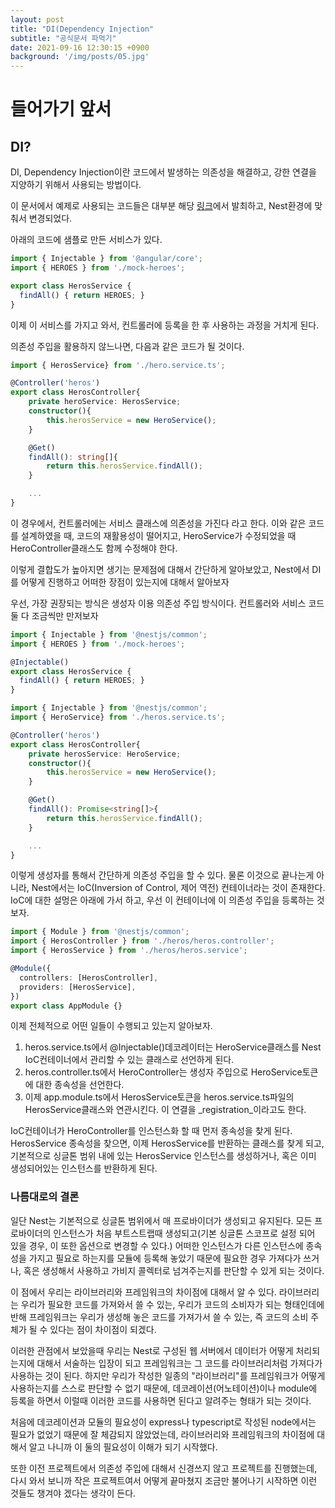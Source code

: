 ```yaml
---
layout: post
title: "DI(Dependency Injection"
subtitle: "공식문서 파먹기"
date: 2021-09-16 12:30:15 +0900
background: '/img/posts/05.jpg'
---
```



# 들어가기 앞서
## DI?
DI, Dependency Injection이란 코드에서 발생하는 의존성을 해결하고, 강한 연결을 지양하기 위해서 사용되는 방법이다.

이 문서에서 예제로 사용되는 코드들은 대부분 해당 [링크](https://angular.io/guide/dependency-injection)에서 발최하고, Nest환경에 맞춰서 변경되었다.


아래의 코드에 샘플로 만든 서비스가 있다.
``` typescript
import { Injectable } from '@angular/core';
import { HEROES } from './mock-heroes';

export class HerosService {
  findAll() { return HEROES; }
}
```

이제 이 서비스를 가지고 와서, 컨트롤러에 등록을 한 후 사용하는 과정을 거치게 된다.

의존성 주입을 활용하지 않느나면, 다음과 같은 코드가 될 것이다.


``` typescript
import { HerosService} from './hero.service.ts';

@Controller('heros')
export class HerosController{
	private heroService: HerosService;
	constructor(){
		this.herosService = new HeroService();
	}

	@Get()
	findAll(): string[]{
		return this.herosService.findAll();
	}

	...
}
```

이 경우에서, 컨트롤러에는 서비스 클래스에 의존성을 가진다 라고 한다.
이와 같은 코드를 설계하였을 때, 코드의 재활용성이 떨어지고, HeroService가 수정되었을 때 HeroController클래스도 함께 수정해야 한다.

이렇게 결합도가 높아지면 생기는 문제점에 대해서 간단하게 알아보았고, Nest에서 DI를 어떻게 진행하고 어떠한 장점이 있는지에 대해서 알아보자

우선, 가장 권장되는 방식은 생성자 이용 의존성 주입 방식이다.
컨트롤러와 서비스 코드 둘 다 조금씩만 만저보자

``` typescript
import { Injectable } from '@nestjs/common';
import { HEROES } from './mock-heroes';

@Injectable()
export class HerosService {
  findAll() { return HEROES; }
}
```

``` typescript
import { Injectable } from '@nestjs/common';
import { HeroService} from './heros.service.ts';

@Controller('heros')
export class HerosController{
	private herosService: HeroService;
	constructor(){
		this.herosService = new HeroService();
	}

	@Get()
	findAll(): Promise<string[]>{
		return this.herosService.findAll();
	}

	...
}
```
이렇게 생성자를 통해서 간단하게 의존성 주입을 할 수 있다.
물론 이것으로 끝나는게 아니라, Nest에서는 IoC(Inversion of Control, 제어 역전) 컨테이너라는 것이 존재한다. IoC에 대한 설멍은 아래에 가서 하고, 우선 이 컨테이너에 이 의존성 주입을 등록하는 것 보자.

``` typescript
import { Module } from '@nestjs/common';
import { HerosController } from './heros/heros.controller';
import { HerosService } from './heros/heros.service';

@Module({
  controllers: [HerosController],
  providers: [HerosService],
})
export class AppModule {}

```

이제 전체적으로 어떤 일들이 수행되고 있는지 알아보자.


1. heros.service.ts에서 @Injectable()데코레이터는 HeroService클래스를 Nest IoC컨테이너에서 관리할 수 있는 클래스로 선언하게 된다.
2. heros.controller.ts에서 HeroController는 생성자 주입으로 HeroService토큰에 대한 종속성을 선언한다.
3. 이제 app.module.ts에서 HerosService토큰을 heros.service.ts파일의 HerosService클래스와 연관시킨다. 이 연결을 _registration_이라고도 한다.


IoC컨테이너가 HeroController를 인스턴스화 할 때 먼저 종속성을 찾게 된다.
HerosService 종속성을 찾으면,  이제 HerosService를 반환하는 클래스를 찾게 되고, 기본적으로 싱글톤 범위 내에 있는 HerosService 인스턴스를 생성하거나, 혹은 이미 생성되어있는 인스턴스를 반환하게 된다.


### 나름대로의 결론
일단 Nest는 기본적으로 싱글톤 범위에서 매 프로바이더가 생성되고 유지된다. 모든 프로바이더의 인스턴스가 처음 부트스트랩때 생성되고(기본 싱글톤 스코프로 설정 되어 있을 경우, 이 또한 옵션으로 변경할 수 있다.) 어떠한 인스턴스가 다른 인스턴스에 종속성을 가지고 필요로 하는지를 모듈에 등록해 놓았기 때문에 필요한 경우 가져다가 쓰거나, 혹은 생성해서 사용하고 가비지 콜렉터로 넘겨주는지를 판단할 수 있게 되는 것이다.

이 점에서 우리는 라이브러리와 프레임워크의 차이점에 대해서 알 수 있다.
라이브러리는 우리가 필요한 코드를 가져와서 쓸 수 있는, 우리가 코드의 소비자가 되는 형태인데에 반해 프레임워크는 우리가 생성해 놓은 코드를 가져가서 쓸 수 있는, 즉 코드의 소비 주체가 될 수 있다는 점이 차이점이 되겠다.

이러한 관점에서 보았을때 우리는 Nest로 구성된 웹 서버에서 데이터가 어떻게 처리되는지에 대해서 서술하는 입장이 되고 프레임워크는 그 코드를 라이브러리처럼 가져다가 사용하는 것이 된다.
하지만 우리가 작성한 일종의 "라이브러리"를 프레임워크가 어떻게 사용하는지를 스스로 판단할 수 없기 때문에, 데코레이션(어노테이션)이나 module에 등록을 하면서 이럴때 이러한 코드를 사용하면 된다고 알려주는 형태가 되는 것이다.

처음에 데코레이션과 모듈의 필요성이 express나 typescript로 작성된 node에서는 필요가 없었기 때문에 잘 체감되지 않았었는데, 라이브러리와 프레임워크의 차이점에 대해서 알고 나니까 이 둘의 필요성이 이해가 되기 시작했다.

또한 이전 프로젝트에서 의존성 주입에 대해서 신경쓰지 않고 프로젝트를 진행했는데, 다시 와서 보니까 작은 프로젝트여서 어떻게 끝마쳤지 조금만 불어나기 시작하면 이런 것들도 챙겨야 겠다는 생각이 든다.